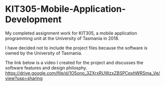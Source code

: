 # KIT305-Mobile-Application-Development
My completed assignment work for KIT305, a mobile application programming unit at the University of Tasmania in 2018.

I have decided not to include the project files because the software is owned by the University of Tasmania. 

The link below is a video I created for the project and discusses the software features and design philosphy.
https://drive.google.com/file/d/1O5ono_3ZXrxRUWzxZBSPCpxhWRSma_Ve/view?usp=sharing
